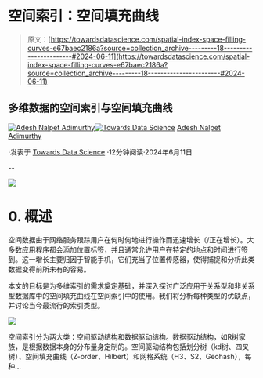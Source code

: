 # 空间索引：空间填充曲线

> 原文：[https://towardsdatascience.com/spatial-index-space-filling-curves-e67baec2186a?source=collection_archive---------18-----------------------#2024-06-11](https://towardsdatascience.com/spatial-index-space-filling-curves-e67baec2186a?source=collection_archive---------18-----------------------#2024-06-11)

## 多维数据的空间索引与空间填充曲线

[](https://pyblog.medium.com/?source=post_page---byline--e67baec2186a--------------------------------)[![Adesh Nalpet Adimurthy](../Images/fb3e0c4d3c3f829fd95bde08f0a4cd57.png)](https://pyblog.medium.com/?source=post_page---byline--e67baec2186a--------------------------------)[](https://towardsdatascience.com/?source=post_page---byline--e67baec2186a--------------------------------)[![Towards Data Science](../Images/a6ff2676ffcc0c7aad8aaf1d79379785.png)](https://towardsdatascience.com/?source=post_page---byline--e67baec2186a--------------------------------) [Adesh Nalpet Adimurthy](https://pyblog.medium.com/?source=post_page---byline--e67baec2186a--------------------------------)

·发表于 [Towards Data Science](https://towardsdatascience.com/?source=post_page---byline--e67baec2186a--------------------------------) ·12分钟阅读·2024年6月11日

--

![](../Images/0af40f68c84b167d3b27e1e01254c6a2.png)

# 0. 概述

空间数据由于网络服务跟踪用户在何时何地进行操作而迅速增长（/正在增长）。大多数应用程序都会添加位置标签，并且通常允许用户在特定的地点和时间进行签到。这一增长主要归因于智能手机，它们充当了位置传感器，使得捕捉和分析此类数据变得前所未有的容易。

本文的目标是为多维索引的需求奠定基础，并深入探讨广泛应用于关系型和非关系型数据库中的空间填充曲线在空间索引中的使用。我们将分析每种类型的优缺点，并讨论当今最流行的索引类型。

![](../Images/9f0e5eab06bd7ce6e04dac2f4877ba1d.png)

空间索引分为两大类：空间驱动结构和数据驱动结构。数据驱动结构，如R树家族，是根据数据本身的分布量身定制的。空间驱动结构包括划分树（kd树、四叉树）、空间填充曲线（Z-order、Hilbert）和网格系统（H3、S2、Geohash），每种…
